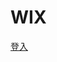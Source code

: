 # WIX

[登入](https://manage.wix.com/account/domains?metaSiteId=9da1831b-0bdd-473c-8061-32e97bb2edd7&dashboardPath=%2Fapp-market%3FreferralInfo%3Dsidebar&referralAdditionalInfo=Dashboard)

